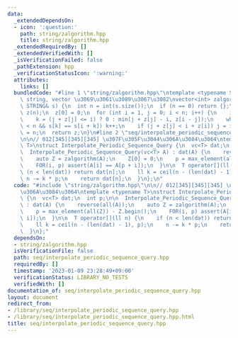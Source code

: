 ```yaml
---
data:
  _extendedDependsOn:
  - icon: ':question:'
    path: string/zalgorithm.hpp
    title: string/zalgorithm.hpp
  _extendedRequiredBy: []
  _extendedVerifiedWith: []
  _isVerificationFailed: false
  _pathExtension: hpp
  _verificationStatusIcon: ':warning:'
  attributes:
    links: []
  bundledCode: "#line 1 \"string/zalgorithm.hpp\"\ntemplate <typename STRING>  //\
    \ string, vector \u3069\u3061\u3089\u3067\u3082\nvector<int> zalgorithm(const\
    \ STRING& s) {\n  int n = int(s.size());\n  if (n == 0) return {};\n  vector<int>\
    \ z(n);\n  z[0] = 0;\n  for (int i = 1, j = 0; i < n; i++) {\n    int& k = z[i];\n\
    \    k = (j + z[j] <= i) ? 0 : min(j + z[j] - i, z[i - j]);\n    while (i + k\
    \ < n && s[k] == s[i + k]) k++;\n    if (j + z[j] < i + z[i]) j = i;\n  }\n  z[0]\
    \ = n;\n  return z;\n}\n#line 2 \"seq/interpolate_periodic_sequence_query.hpp\"\
    \n\n// 012[345][345][345] \u307F\u305F\u3044\u306A\u3084\u3064\ntemplate <typename\
    \ T>\nstruct Interpolate_Periodic_Sequence_Query {\n  vc<T> dat;\n  int p;\n\n\
    \  Interpolate_Periodic_Sequence_Query(vc<T> A) : dat(A) {\n    reverse(all(A));\n\
    \    auto Z = zalgorithm(A);\n    Z[0] = 0;\n    p = max_element(all(Z)) - Z.begin();\n\
    \    FOR(i, p) assert(A[i] == A[p + i]);\n  }\n\n  T operator[](ll n) {\n    if\
    \ (n < len(dat)) return dat[n];\n    ll k = ceil(n - (len(dat) - 1), p);\n   \
    \ n -= k * p;\n    return dat[n];\n  }\n};\n"
  code: "#include \"string/zalgorithm.hpp\"\n\n// 012[345][345][345] \u307F\u305F\u3044\
    \u306A\u3084\u3064\ntemplate <typename T>\nstruct Interpolate_Periodic_Sequence_Query\
    \ {\n  vc<T> dat;\n  int p;\n\n  Interpolate_Periodic_Sequence_Query(vc<T> A)\
    \ : dat(A) {\n    reverse(all(A));\n    auto Z = zalgorithm(A);\n    Z[0] = 0;\n\
    \    p = max_element(all(Z)) - Z.begin();\n    FOR(i, p) assert(A[i] == A[p +\
    \ i]);\n  }\n\n  T operator[](ll n) {\n    if (n < len(dat)) return dat[n];\n\
    \    ll k = ceil(n - (len(dat) - 1), p);\n    n -= k * p;\n    return dat[n];\n\
    \  }\n};"
  dependsOn:
  - string/zalgorithm.hpp
  isVerificationFile: false
  path: seq/interpolate_periodic_sequence_query.hpp
  requiredBy: []
  timestamp: '2023-01-09 23:28:49+09:00'
  verificationStatus: LIBRARY_NO_TESTS
  verifiedWith: []
documentation_of: seq/interpolate_periodic_sequence_query.hpp
layout: document
redirect_from:
- /library/seq/interpolate_periodic_sequence_query.hpp
- /library/seq/interpolate_periodic_sequence_query.hpp.html
title: seq/interpolate_periodic_sequence_query.hpp
---
```

